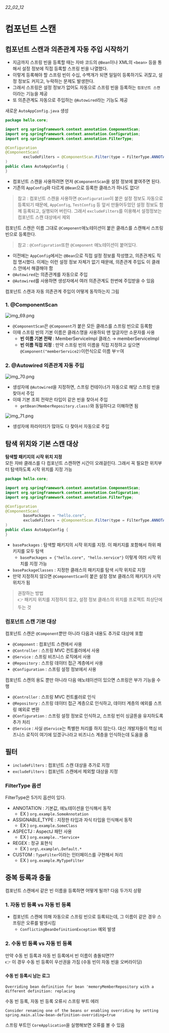 _22_02_12_

# 컴포넌트 스캔

## 컴포넌트 스캔과 의존관계 자동 주입 시작하기
- 지금까지 스프링 빈을 등록할 때는 자바 코드의 `@Bean`이나 XML의 `<bean>` 등을 통해서 설정 정보에 직접 등록할 스프링 빈을 나열했다.
- 이렇게 등록해야 할 스프링 빈이 수십, 수백개가 되면 일일이 등록하기도 귀찮고, 설정 정보도 커지고, 누락하는 문제도 발생한다.
- 그래서 스프링은 설정 정보가 없어도 자동으로 스프링 빈을 등록하는 `컴포넌트 스캔`이라는 기능을 제공
- 또 의존관계도 자동으로 주입하는 `@Autowired`라는 기능도 제공

새로운 `AutoAppConfig.java` 생성
```java
package hello.core;

import org.springframework.context.annotation.ComponentScan;
import org.springframework.context.annotation.Configuration;
import org.springframework.context.annotation.FilterType;

@Configuration
@ComponentScan(
        excludeFilters = @ComponentScan.Filter(type = FilterType.ANNOTATION, classes = Configuration.class)
)
public class AutoAppConfig {
}

```
- 컴포넌트 스캔을 사용하려면 먼저 `@ComponentScan`을 설정 정보에 붙여주면 된다.
- 기존의 `AppConfig`와 다르게 `@Bean`으로 등록한 클래스가 하나도 없다!
> 참고 : 컴포넌트 스캔을 사용하면 `@Configuration`이 붙은 설정 정보도 자동으로 등록되기 때문에, `AppConfig`, `TestConfig` 등 앞서 만들어두었던 설정 정보도 함께 등록되고, 실행되어 버린다.
> 그래서 `excludeFilters`를 이용해서 설정정보는 컴포넌트 스캔 대상에서 제외

컴포넌트 스캔은 이름 그대로 `@Component`애노테이션이 붙은 클래스를 스캔해서 스프링 빈으로 등록한다. 
> 참고 : `@Configuration`또한 `@Component` 애노테이션이 붙어있다.

- 이전에는 `AppConfig`에서는 `@Bean`으로 직접 설정 정보를 작성했고, 의존관계도 직접 명시했다. 이제는 이런 설정 정보 자체가 없기 때문에, 의존관계 주입도 이 클래스 안에서 해결해야 함
- `@Autowired`는 의존관계를 자동으로 주입
- `@Autowired`를 사용하면 생성자에서 여러 의존관계도 한번에 주입받을 수 있음

컴포넌트 스캔과 자동 의존관계 주입이 어떻게 동작하는지 그림
### 1. @ComponentScan
![img_69.png](img_69.png)
- `@ComponentScan`은 `@Component`가 붙은 모든 클래스를 스프링 빈으로 등록함
- 이때 스프링 빈의 기본 이름은 클래스명을 사용하되 맨 앞글자만 소문자를 사용
  - **빈 이름 기본 전략** : MemberServiceImpl 클래스 → memberServiceImpl
  - **빈 이름 직접 지정** : 만약 스프링 빈의 이름을 직접 지정하고 싶으면 `@Component("memberService2)`이런식으로 이름 부ㅜ여

### 2. @Autowired 의존관계 자동 주입
![img_70.png](img_70.png)
- 생성자에 `@Autowired`을 지정하면, 스프링 컨테이너가 자동으로 해당 스프링 빈을 찾아서 주입
- 이때 기본 조회 전략은 타입이 같은 빈을 찾아서 주입
  - `getBean(MemberRepository.class)`와 동일하다고 이해하면 됨

![img_71.png](img_71.png)
- 생성자에 파라미터가 많아도 다 찾아서 자동으로 주입



## 탐색 위치와 기본 스캔 대상
**탐색할 패키지의 시작 위치 지정**  
모든 자바 클래스를 다 컴포넌트 스캔하면 시간이 오래걸린다. 그래서 꼭 필요한 위치부터 탐색하도록 시작 위치를 지정 가능
```java
package hello.core;

import org.springframework.context.annotation.ComponentScan;
import org.springframework.context.annotation.Configuration;
import org.springframework.context.annotation.FilterType;

@Configuration
@ComponentScan(
        basePackages = "hello.core",
        excludeFilters = @ComponentScan.Filter(type = FilterType.ANNOTATION, classes = Configuration.class)
)
public class AutoAppConfig {
}

```
- `basePackages` : 탐색할 패키지의 시작 위치를 지정. 이 패키지를 포함해서 하위 패키지를 모두 탐색
  - `basePackages = {"hello.core", "hello.service"}` 이렇게 여러 시작 위치를 지정 가능
- `basePackageClasses` : 지정한 클래스의 패키지를 탐색 시작 위치로 지정
- 만약 지정하지 않으면 `@ComponentScan`이 붙은 설정 정보 클래스의 패키지가 시작 위치가 됨

> 권장하는 방법  
> 👉 패키지 위치를 지정하지 않고, 설정 정보 클래스의 위치를 프로젝트 최상단에 두는 것


### 컴포넌트 스캔 기본 대상
컴포넌트 스캔은 `@Component`뿐만 아니라 다음과 내용도 추가로 대상에 포함
- `@Component` : 컴포넌트 스캔에서 사용
- `@Controller` : 스프링 MVC 컨트롤러에서 사용
- `@Service` : 스프링 비즈니스 로직에서 사용
- `@Repository` : 스프링 데이터 접근 계층에서 사용
- `@Configuration` : 스프링 설정 정보에서 사용

컴포넌트 스캔의 용도 뿐만 아니라 다음 애노테이션이 있으면 스프링은 부가 기능을 수행
- `@Controller` : 스프링 MVC 컨트롤러로 인식
- `@Repository` : 스프링 데이터 접근 계층으로 인식하고, 데이터 계층의 예외를 스프링 예외로 변환
- `@Configuration` : 스프링 설정 정보로 인식하고, 스프링 빈이 싱글톤을 유지하도록 추가 처리
- `@Service` : 사실 `@Service`는 특별한 처리를 하지 않는다. 대신 개발자들이 핵심 비즈니스 로직이 여기에 있겠구나라고 비즈니스 계층을 인식하는데 도움을 줌


## 필터
- `includeFilters` : 컴포넌트 스캔 대상을 추가로 지정
- `excludeFilters` : 컴포넌트 스캔에서 제외할 대상을 지정

### FilterType 옵션
FilterType은 5가지 옵션이 있다.
- ANNOTATION : 기본값, 애노테이션을 인식해서 동작
  - EX ) `org.example.SomeAnnotation`
- ASSIGNABLE_TYPE : 지정한 타입과 자식 타입을 인식해서 동작
  - EX ) `org.example.SomeClass`
- ASPECTJ : AspectJ 패턴 사용
  - EX ) `org.example..*Service+`
- REGEX : 정규 표현식
  - EX ) `org\.example\.Default.*`
- CUSTOM : `TypeFilter`이라는 인터페이스를 구현해서 처리
  - EX ) `org.example.MyTypeFilter`

## 중복 등록과 충돌
컴포넌트 스캔에서 같은 빈 이름을 등록하면 어떻게 될까?
다음 두가지 상황
### 1. 자동 빈 등록 vs 자동 빈 등록
- 컴포넌트 스캔에 의해 자동으로 스프링 빈으로 등록되는데, 그 이름이 같은 경우 스프링은 오류를 발생시킴
  - `ConflictingBeanDefinitionException` 예외 발생

### 2. 수동 빈 등록 vs 자동 빈 등록
만약 수동 빈 등록과 자동 빈 등록에서 빈 이름이 충돌되면??  
👉 이 경우 수동 빈 등록이 우선권을 가짐 (수동 빈이 자동 빈을 오버라이딩)

#### 수동 빈 등록시 남는 로그
```
Overriding bean definition for bean 'memoryMemberRepository with a different definition: replacing
 ```

수동 빈 등록, 자동 빈 등록 오류시 스프링 부트 에러
```
Consider renaming one of the beans or enabling overriding by setting spring.main.allow-bean-definition-overriding=true
```

스프링 부트인 `CoreApplication`을 실행해보면 오류를 볼 수 있음
